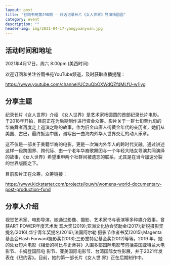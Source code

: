 ```yaml
---
layout: post
title: "谷雨书苑第298期 — 对话记录长片《女人世界》导演杨圆圆"
category: event
description: ""
header-img: img/2021-04-17-yangyuanyuan.jpg
---
```



## 活动时间和地址
2021年4月17日，周六 8:00pm (美西时间)

欢迎订阅和关注谷雨书苑YouTube频道，及时获取直播提醒：

https://www.youtube.com/channel/UCzuQbOXWdQZfdMLfU-w1jvg

## 分享主题

纪录长片《女人世界》介绍
《⼥⼈世界》是艺术家杨圆圆的⾸部纪录长⽚电影。于2018年开拍，⽬前正在为后期制作进⾏资⾦众筹。影⽚关于⼀群七旬⾄九旬的华裔舞者再度⾛上巡演之路的故事，作为旧⾦⼭唐⼈街黄⾦年代的亲历者，她们从美国、古巴，最终抵达中国，谱写出⼀曲海内外华⼈世界交汇的动⼈乐章。

这不仅是⼀部关于美籍华裔的电影，更是⼀次海内外华⼈的跨时代交融。通过讲述这样⼀段跨国界、跨代际、由⼀个⽼年华裔歌舞团与⼀个年轻大陆⼥导演共同演绎的故事，《⼥⼈世界》希望重申两个社群间被遗忘的联系，尤其是在当今加速分裂的世界版图之下。

目前影片正在众筹，众筹链接：

https://www.kickstarter.com/projects/louwh/womens-world-documentary-post-production-fund

## 分享人介绍
视觉艺术家、电影导演，她通过影像、摄影、艺术家书与表演等多种媒介叙事。曾获ART POWER年度艺术发 现⼤奖(2019);亚洲⽂化协会奖助⾦(2017);新锐摄影奖提名(2016);华宇青年奖提名(2016);法国阿尔勒 摄影节作者书奖(2015);Magenta基⾦会Flash Forward摄影奖(2013);三影堂特尼基⾦奖(2012)等等。2019 年，她的处⼥短⽚电影《相爱的柯⽐与史蒂芬》⼊围多部国际电影节包括美国亚特兰⼤电影节、卡姆登国际电 影节、亚美国际电影节、台湾国际⼥性影展，并于2021年发表在《纽约客》。⽬前，她的第⼀部长⽚《⼥⼈世 界》正在后期制作中。



